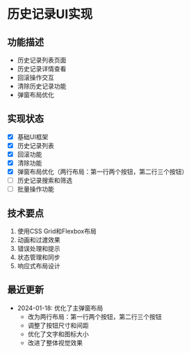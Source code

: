 # 历史记录UI实现

## 功能描述
- 历史记录列表页面
- 历史记录详情查看
- 回滚操作交互
- 清除历史记录功能
- 弹窗布局优化

## 实现状态
- [x] 基础UI框架
- [x] 历史记录列表
- [x] 回滚功能
- [x] 清除功能
- [x] 弹窗布局优化（两行布局：第一行两个按钮，第二行三个按钮）
- [ ] 历史记录搜索和筛选
- [ ] 批量操作功能

## 技术要点
1. 使用CSS Grid和Flexbox布局
2. 动画和过渡效果
3. 错误处理和提示
4. 状态管理和同步
5. 响应式布局设计

## 最近更新
- 2024-01-18: 优化了主弹窗布局
  - 改为两行布局：第一行两个按钮，第二行三个按钮
  - 调整了按钮尺寸和间距
  - 优化了文字和图标大小
  - 改进了整体视觉效果 